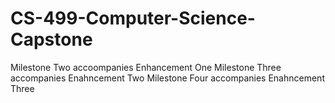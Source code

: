 # CS-499-Computer-Science-Capstone

Milestone Two accoompanies Enhancement One
Milestone Three accompanies Enahncement Two
Milestone Four accompanies Enahncement Three
